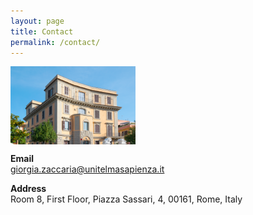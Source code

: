 ```yaml
---
layout: page
title: Contact
permalink: /contact/
---
```


 <img src="unitelma.png" style="width:200px;" align="middle"/> 

**Email**   
 giorgia.zaccaria@unitelmasapienza.it 

**Address** \
 Room 8, First Floor, Piazza Sassari, 4, 00161, Rome, Italy 
